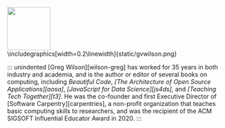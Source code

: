 ---
---

<div class="html-only">
  <img src="../static/gvwilson.png" width="100px" />
</div>
<div class="latex-only">
  \includegraphics[width=0.2\linewidth]{static/gvwilson.png}
</div>

::: unindented
[Greg Wilson][wilson-greg] has worked for 35 years in both industry and academia,
and is the author or editor of several books on computing,
including <em>Beautiful Code</em>,
*[The Architecture of Open Source Applications][aosa]*,
*[JavaScript for Data Science][js4ds]*,
and *[Teaching Tech Together][t3]*.
He was the co-founder and first Executive Director of [Software Carpentry][carpentries],
a non-profit organization that teaches basic computing skills to researchers,
and was the recipient of the ACM SIGSOFT Influential Educator Award in 2020.
:::
